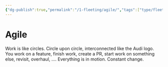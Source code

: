 ```yaml
---
{"dg-publish":true,"permalink":"/1-fleeting/agile/","tags":["type/fleeting"],"created":"2023-07-20T19:47:03.166-05:00","updated":"2023-09-05T14:20:31.594-05:00"}
---
```


# Agile

Work is like circles. Circle upon circle, interconnected like the Audi logo. You work on a feature, finish work, create a PR, start work on something else, revisit, overhaul, ....
Everything is in motion. Constant change.